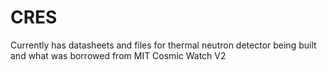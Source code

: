 # CRES
Currently has datasheets and files for thermal neutron detector being built and what was borrowed from MIT Cosmic Watch V2
